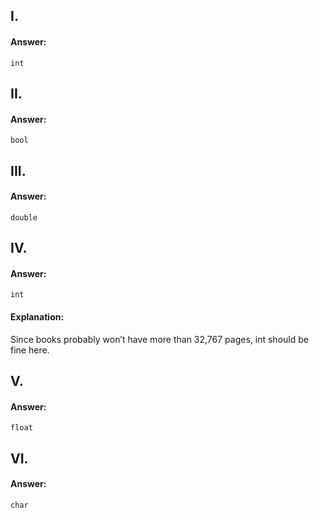 ## I.

#### Answer:

`int`

## II.

#### Answer:

`bool`

## III.

#### Answer:

`double`

## IV.

#### Answer:

`int`

#### Explanation:

Since books probably won’t have more than 32,767 pages, int should be fine here.

## V.

#### Answer:

`float`

## VI.

#### Answer:

`char`